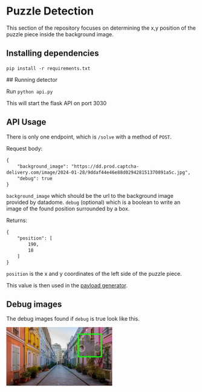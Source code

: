 # Puzzle Detection

This section of the repository focuses on determining the x,y position of the puzzle piece inside the background image. 


## Installing dependencies

`pip install -r requirements.txt`


## Running detector

Run `python api.py`

This will start the flask API on port 3030


## API Usage

There is only one endpoint, which is `/solve` with a method of `POST`.

Request body:

```
{
    "background_image": "https://dd.prod.captcha-delivery.com/image/2024-01-28/9ddaf44e46e88d029428151370891a5c.jpg",
    "debug": true
}
```

`background_image` which should be the url to the background image provided by datadome.
`debug` (optional) which is a boolean to write an image of the found position surrounded by a box.

Returns:

```
{
    "position": [
        190,
        18
    ]
}
```

`position` is the x and y coordinates of the left side of the puzzle piece.

This value is then used in the [payload generator](https://google.com).



## Debug images

The debug images found if `debug` is true look like this.

![debug](https://github.com/joekav/SlideCaptcha/blob/main/images/debug.jpg?raw=true)
